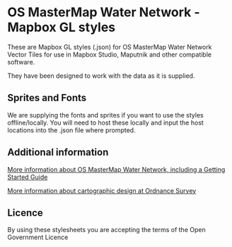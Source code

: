 # OS MasterMap Water Network - Mapbox GL styles

These are Mapbox GL styles (.json) for OS MasterMap Water Network Vector Tiles for use in Mapbox Studio, Maputnik and other compatible software.

They have been designed to work with the data as it is supplied.

## Sprites and Fonts
We are supplying the fonts and sprites if you want to use the styles offline/locally. You will need to host these locally and input the host locations into the .json file where prompted. 

## Additional information
[More information about OS MasterMap Water Network, including a Getting Started Guide](https://www.ordnancesurvey.co.uk/business-government/products/mastermap-water)

[More information about cartographic design at Ordnance Survey](https://github.com/OrdnanceSurvey/GeoDataViz-Toolkit) 

## Licence
By using these stylesheets you are accepting the terms of the Open Government Licence
